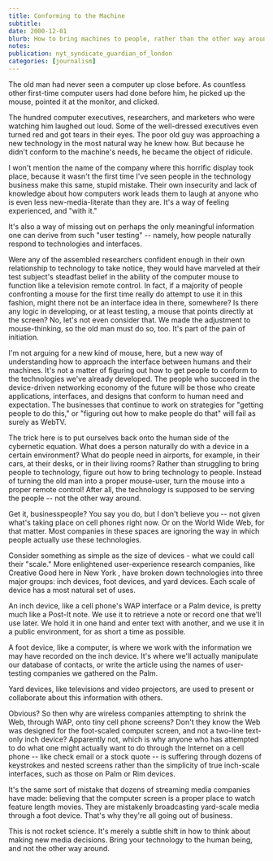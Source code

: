 ```yaml
---
title: Conforming to the Machine
subtitle: 
date: 2000-12-01
blurb: How to bring machines to people, rather than the other way around.
notes: 
publication: nyt_syndicate_guardian_of_london
categories: [journalism]
---
```


The old man had never seen a computer up close before. As countless other first-time computer users had done before him, he picked up the mouse, pointed it at the monitor, and clicked.

The hundred computer executives, researchers, and marketers who were watching him laughed out loud. Some of the well-dressed executives even turned red and got tears in their eyes. The poor old guy was approaching a new technology in the most natural way he knew how. But because he didn't conform to the machine's needs, he became the object of ridicule.

I won't mention the name of the company where this horrific display took place, because it wasn't the first time I've seen people in the technology business make this same, stupid mistake. Their own insecurity and lack of knowledge about how computers work leads them to laugh at anyone who is even less new-media-literate than they are. It's a way of feeling experienced, and "with it."

It's also a way of missing out on perhaps the only meaningful information one can derive from such "user testing" -- namely, how people naturally respond to technologies and interfaces.

Were any of the assembled researchers confident enough in their own relationship to technology to take notice, they would have marveled at their test subject's steadfast belief in the ability of the computer mouse to function like a television remote control. In fact, if a majority of people confronting a mouse for the first time really do attempt to use it in this fashion, might there not be an interface idea in there, somewhere? Is there any logic in developing, or at least testing, a mouse that points directly at the screen? No, let's not even consider that. We made the adjustment to mouse-thinking, so the old man must do so, too. It's part of the pain of initiation.

I'm not arguing for a new kind of mouse, here, but a new way of understanding how to approach the interface between humans and their machines. It's not a matter of figuring out how to get people to conform to the technologies we've already developed. The people who succeed in the device-driven networking economy of the future will be those who create applications, interfaces, and designs that conform to human need and expectation. The businesses that continue to work on strategies for "getting people to do this," or "figuring out how to make people do that" will fail as surely as WebTV.

The trick here is to put ourselves back onto the human side of the cybernetic equation. What does a person naturally do with a device in a certain environment? What do people need in airports, for example, in their cars, at their desks, or in their living rooms? Rather than struggling to bring people to technology, figure out how to bring technology to people. Instead of turning the old man into a proper mouse-user, turn the mouse into a proper remote control! After all, the technology is supposed to be serving the people -- not the other way around.

Get it, businesspeople? You say you do, but I don't believe you -- not given what's taking place on cell phones right now. Or on the World Wide Web, for that matter. Most companies in these spaces are ignoring the way in which people actually use these technologies.

Consider something as simple as the size of devices - what we could call their "scale." More enlightened user-experience research companies, like Creative Good here in New York , have broken down technologies into three major groups: inch devices, foot devices, and yard devices. Each scale of device has a most natural set of uses.

An inch device, like a cell phone's WAP interface or a Palm device, is pretty much like a Post-It note. We use it to retrieve a note or record one that we'll use later. We hold it in one hand and enter text with another, and we use it in a public environment, for as short a time as possible.

A foot device, like a computer, is where we work with the information we may have recorded on the inch device. It's where we'll actually manipulate our database of contacts, or write the article using the names of user-testing companies we gathered on the Palm.

Yard devices, like televisions and video projectors, are used to present or collaborate about this information with others.

Obvious? So then why are wireless companies attempting to shrink the Web, through WAP, onto tiny cell phone screens? Don't they know the Web was designed for the foot-scaled computer screen, and not a two-line text-only inch device? Apparently not, which is why anyone who has attempted to do what one might actually want to do through the Internet on a cell phone -- like check email or a stock quote -- is suffering through dozens of keystrokes and nested screens rather than the simplicity of true inch-scale interfaces, such as those on Palm or Rim devices.

It's the same sort of mistake that dozens of streaming media companies have made: believing that the computer screen is a proper place to watch feature length movies. They are mistakenly broadcasting yard-scale media through a foot device. That's why they're all going out of business.

This is not rocket science. It's merely a subtle shift in how to think about making new media decisions. Bring your technology to the human being, and not the other way around.
